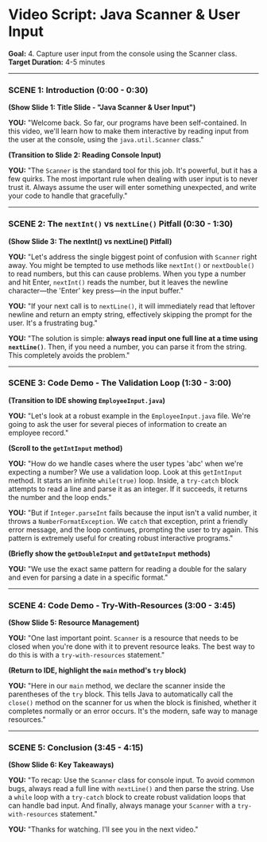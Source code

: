 
# Video Script: Java Scanner & User Input

**Goal:** 4. Capture user input from the console using the Scanner class.
**Target Duration:** 4-5 minutes

---

### SCENE 1: Introduction (0:00 - 0:30)

**(Show Slide 1: Title Slide - "Java Scanner & User Input")**

**YOU:**
"Welcome back. So far, our programs have been self-contained. In this video, we'll learn how to make them interactive by reading input from the user at the console, using the `java.util.Scanner` class."

**(Transition to Slide 2: Reading Console Input)**

**YOU:**
"The `Scanner` is the standard tool for this job. It's powerful, but it has a few quirks. The most important rule when dealing with user input is to never trust it. Always assume the user will enter something unexpected, and write your code to handle that gracefully."

---

### SCENE 2: The `nextInt()` vs `nextLine()` Pitfall (0:30 - 1:30)

**(Show Slide 3: The nextInt() vs nextLine() Pitfall)**

**YOU:**
"Let's address the single biggest point of confusion with `Scanner` right away. You might be tempted to use methods like `nextInt()` or `nextDouble()` to read numbers, but this can cause problems. When you type a number and hit Enter, `nextInt()` reads the number, but it leaves the newline character—the 'Enter' key press—in the input buffer."

**YOU:**
"If your next call is to `nextLine()`, it will immediately read that leftover newline and return an empty string, effectively skipping the prompt for the user. It's a frustrating bug."

**YOU:**
"The solution is simple: **always read input one full line at a time using `nextLine()`**. Then, if you need a number, you can parse it from the string. This completely avoids the problem."

---

### SCENE 3: Code Demo - The Validation Loop (1:30 - 3:00)

**(Transition to IDE showing `EmployeeInput.java`)**

**YOU:**
"Let's look at a robust example in the `EmployeeInput.java` file. We're going to ask the user for several pieces of information to create an employee record."

**(Scroll to the `getIntInput` method)**

**YOU:**
"How do we handle cases where the user types 'abc' when we're expecting a number? We use a validation loop. Look at this `getIntInput` method. It starts an infinite `while(true)` loop. Inside, a `try-catch` block attempts to read a line and parse it as an integer. If it succeeds, it returns the number and the loop ends."

**YOU:**
"But if `Integer.parseInt` fails because the input isn't a valid number, it throws a `NumberFormatException`. We `catch` that exception, print a friendly error message, and the loop continues, prompting the user to try again. This pattern is extremely useful for creating robust interactive programs."

**(Briefly show the `getDoubleInput` and `getDateInput` methods)**

**YOU:**
"We use the exact same pattern for reading a double for the salary and even for parsing a date in a specific format."

---

### SCENE 4: Code Demo - Try-With-Resources (3:00 - 3:45)

**(Show Slide 5: Resource Management)**

**YOU:**
"One last important point. `Scanner` is a resource that needs to be closed when you're done with it to prevent resource leaks. The best way to do this is with a `try-with-resources` statement."

**(Return to IDE, highlight the `main` method's `try` block)**

**YOU:**
"Here in our `main` method, we declare the scanner inside the parentheses of the `try` block. This tells Java to automatically call the `close()` method on the scanner for us when the block is finished, whether it completes normally or an error occurs. It's the modern, safe way to manage resources."

---

### SCENE 5: Conclusion (3:45 - 4:15)

**(Show Slide 6: Key Takeaways)**

**YOU:**
"To recap: Use the `Scanner` class for console input. To avoid common bugs, always read a full line with `nextLine()` and then parse the string. Use a `while` loop with a `try-catch` block to create robust validation loops that can handle bad input. And finally, always manage your `Scanner` with a `try-with-resources` statement."

**YOU:**
"Thanks for watching. I'll see you in the next video."
